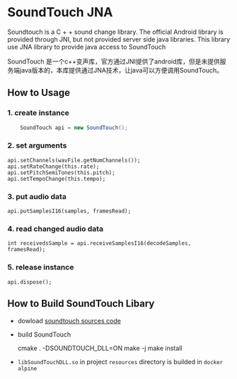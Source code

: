 # SoundTouch JNA

Soundtouch is a C + + sound change library. 
The official Android library is provided through JNI, but not provided server side java libraries. 
This library use JNA library to provide java access to SoundTouch

SoundTouch 是一个c++变声库，官方通过JNI提供了android库，但是未提供服务端java版本的，本库提供通过JNA技术，让java可以方便调用SoundTouch。

## How to Usage

### 1. create instance

```java
    SoundTouch api = new SoundTouch();
```

### 2. set arguments

    api.setChannels(wavFile.getNumChannels());
    api.setRateChange(this.rate);
    api.setPitchSemiTones(this.pitch);
    api.setTempoChange(this.tempo);
        
### 3. put audio data 

    api.putSamplesI16(samples, framesRead);

### 4. read changed audio data

    int receivedsSample = api.receiveSamplesI16(decodeSamples, framesRead);

### 5. release instance

    api.dispose();

## How to Build SoundTouch Libary

- dowload [soundtouch sources code](https://gitlab.com/soundtouch/soundtouch)
- build SoundTouch

    cmake . -DSOUNDTOUCH_DLL=ON
    make -j
    make install

- `libSoundTouchDLL.so` in project `resources` directory is builded in `docker alpine` 

